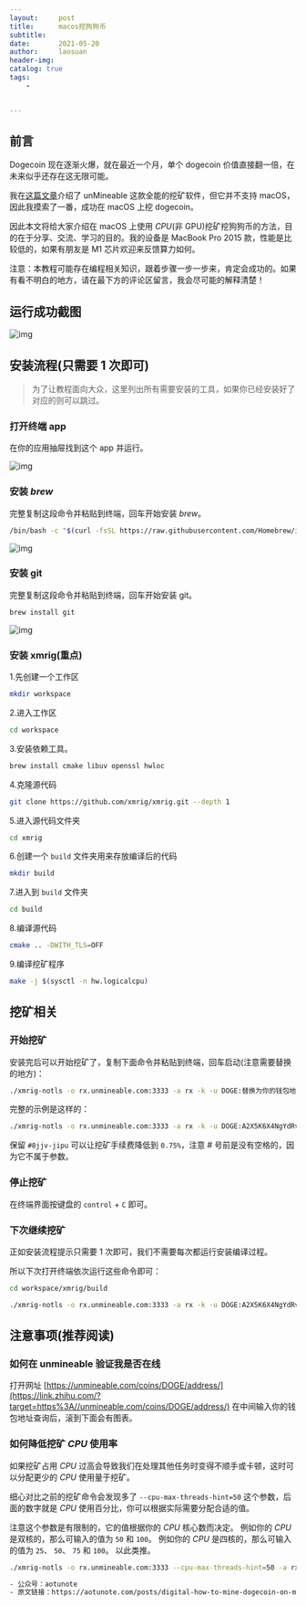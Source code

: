```yaml
---
layout:     post
title:      macos挖狗狗币
subtitle:   
date:       2021-05-20
author:     laosuan
header-img: 
catalog: true
tags:
    - 


---
```




## 前言

Dogecoin 现在逐渐火爆，就在最近一个月，单个 dogecoin 价值直接翻一倍，在未来似乎还存在这无限可能。

我在[这篇文章](https://link.zhihu.com/?target=https%3A//aotunote.com/posts/digital-unmineable-full-functionallity-mining-software/)介绍了 unMineable 这款全能的挖矿软件，但它并不支持 macOS，因此我摸索了一番，成功在 macOS 上挖 dogecoin。

因此本文将给大家介绍在 macOS 上使用 *CPU*(非 GPU)挖矿挖狗狗币的方法，目的在于分享、交流、学习的目的。我的设备是 MacBook Pro 2015 款，性能是比较低的，如果有朋友是 M1 芯片欢迎来反馈算力如何。

注意：本教程可能存在编程相关知识，跟着步骤一步一步来，肯定会成功的。如果有看不明白的地方，请在最下方的评论区留言，我会尽可能的解释清楚！

## 运行成功截图



![img](https://pic2.zhimg.com/80/v2-9440a430e5da74188ed0bb8eb63189d1_1440w.jpg)



## 安装流程(只需要 1 次即可)

> 为了让教程面向大众，这里列出所有需要安装的工具，如果你已经安装好了对应的则可以跳过。

### 打开终端 app

在你的应用抽屉找到这个 app 并运行。



![img](https://pic2.zhimg.com/80/v2-77f25b5d3a58d2656cf13715eddb89ad_1440w.png)



### 安装 *brew*

完整复制这段命令并粘贴到终端，回车开始安装 *brew*。

```bash
/bin/bash -c "$(curl -fsSL https://raw.githubusercontent.com/Homebrew/install/HEAD/install.sh)"
```



![img](https://pic1.zhimg.com/80/v2-d1681cab1baab230cc2a8d5eb179a958_1440w.jpg)



### 安装 git

完整复制这段命令并粘贴到终端，回车开始安装 git。

```bash
brew install git
```



![img](https://pic4.zhimg.com/80/v2-fb9b5ca5fc3b4dd3bf830063eccfb623_1440w.png)



### 安装 xmrig(重点)

1.先创建一个工作区

```bash
mkdir workspace
```

2.进入工作区

```bash
cd workspace
```

3.安装依赖工具。

```bash
brew install cmake libuv openssl hwloc
```

4.克隆源代码

```bash
git clone https://github.com/xmrig/xmrig.git --depth 1
```

5.进入源代码文件夹

```bash
cd xmrig
```

6.创建一个 `build` 文件夹用来存放编译后的代码

```bash
mkdir build
```

7.进入到 `build` 文件夹

```bash
cd build
```

8.编译源代码

```bash
cmake .. -DWITH_TLS=OFF
```

9.编译挖矿程序

```bash
make -j $(sysctl -n hw.logicalcpu)
```

## 挖矿相关

### 开始挖矿

安装完后可以开始挖矿了，复制下面命令并粘贴到终端，回车启动(注意需要替换的地方)：

```bash
./xmrig-notls -o rx.unmineable.com:3333 -a rx -k -u DOGE:替换为你的钱包地址.这台设备的名字(可以随便填)#8jjv-jipu
```

完整的示例是这样的：

```bash
./xmrig-notls -o rx.unmineable.com:3333 -a rx -k -u DOGE:A2X5K6X4NgYdRvoLkqqp4mptDtcJ88JU1r.mac#8jjv-jipu
```

保留 `#8jjv-jipu` 可以让挖矿手续费降低到 `0.75%`，注意 # 号前是没有空格的，因为它不属于参数。

### 停止挖矿

在终端界面按键盘的 `control` + `C` 即可。

### 下次继续挖矿

正如安装流程提示只需要 1 次即可，我们不需要每次都运行安装编译过程。

所以下次打开终端依次运行这些命令即可：

```bash
cd workspace/xmrig/build

./xmrig-notls -o rx.unmineable.com:3333 -a rx -k -u DOGE:A2X5K6X4NgYdRvoLkqqp4mptDtcJ88JU1r.mac#8jjv-jipu
```

## 注意事项(推荐阅读)

### 如何在 unmineable 验证我是否在线

打开网址 [https://unmineable.com/coins/DOGE/address/](https://link.zhihu.com/?target=https%3A//unmineable.com/coins/DOGE/address/) 在中间输入你的钱包地址查询后，滚到下面会有图表。



### 如何降低挖矿 *CPU* 使用率

如果挖矿占用 *CPU* 过高会导致我们在处理其他任务时变得不顺手或卡顿，这时可以分配更少的 *CPU* 使用量于挖矿。

细心对比之前的挖矿命令会发现多了 `--cpu-max-threads-hint=50` 这个参数，后面的数字就是 *CPU* 使用百分比，你可以根据实际需要分配合适的值。

注意这个参数是有限制的，它的值根据你的 *CPU* 核心数而决定。
例如你的 *CPU* 是双核的，那么可输入的值为 `50` 和 `100`。
例如你的 *CPU* 是四核的，那么可输入的值为 `25`、 `50`、 `75` 和 `100`。
以此类推。

```bash
./xmrig-notls -o rx.unmineable.com:3333 --cpu-max-threads-hint=50 -a rx -k -u DOGE:A2X5K6X4NgYdRvoLkqqp4mptDtcJ88JU1r.mac#8jjv-jipu
```





```bash
- 公众号：aotunote
- 原文链接：https://aotunote.com/posts/digital-how-to-mine-dogecoin-on-macos/
```